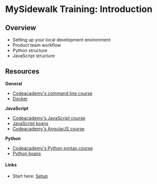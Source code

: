 # MySidewalk Training: Introduction

## Overview
- Setting up your local development environment
- Product team workflow
- Python structure
- JavaScript structure

## Resources
**General**

- [Codeacademy's command line course](https://www.codecademy.com/en/courses/learn-the-command-line)
- [Docker](https://docs.docker.com/)

**JavaScript**

- [Codeacademy's JavaScript course](https://www.codecademy.com/tracks/javascript)
- [JavaScript koans](https://github.com/liammclennan/JavaScript-Koans)
- [Codeacademy's AngularJS course](https://www.codecademy.com/en/courses/learn-angularjs)

**Python**

- [Codeacademy's Python syntax course](https://www.codecademy.com/courses/introduction-to-python-6WeG3)
- [Python koans](https://github.com/gregmalcolm/python_koans)

#### Links
- Start here: [Setup](01-setup.md)
